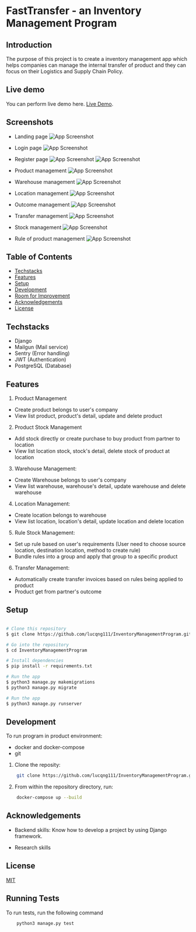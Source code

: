 # FastTransfer - an Inventory Management Program

## Introduction

The purpose of this project is to create a inventory management app which helps companies can manage the internal transfer of product and they can focus on their Logistics and Supply Chain Policy.

## Live demo

You can perform live demo here. [Live Demo](http://www.fasttransfer.id.vn/).

## Screenshots

- Landing page
  ![App Screenshot](/mediafiles/landing_page.png?raw=true "Landing Page")

- Login page
  ![App Screenshot](/mediafiles/login_page.png?raw=true "Login Page")
- Register page
  ![App Screenshot](/mediafiles/register_page.png?raw=true "Login Page")
  ![App Screenshot](/mediafiles/register_page_2.png?raw=true "Login Page")

- Product management
  ![App Screenshot](/mediafiles/product_list.png?raw=true "Product Page")

- Warehouse management
  ![App Screenshot](/mediafiles/warehouse_management.png?raw=true "Warehouse Page")

- Location management
  ![App Screenshot](/mediafiles/location_management.png?raw=true "Location Page")

- Outcome management
  ![App Screenshot](/mediafiles/outcome_management.png?raw=true "Outcome Page")

- Transfer management
  ![App Screenshot](/mediafiles/transfer_management.png?raw=true "Transfer Page")

- Stock management
  ![App Screenshot](/mediafiles/stock_management.png?raw=true "Stock Page")

- Rule of product management
  ![App Screenshot](/mediafiles/rule_management.png?raw=true "Rule product Page")

## Table of Contents

- [Techstacks](#techstacks)
- [Features](#features)
- [Setup](#setup)
- [Development](#development)
- [Room for Improvement](#room-for-improvement)
- [Acknowledgements](#acknowledgements)
- [License](#license)

## Techstacks

- Django
- Mailgun (Mail service)
- Sentry (Error handling)
- JWT (Authentication)
- PostgreSQL (Database)

## Features

1. Product Management

- Create product belongs to user's company
- View list product, product's detail, update and delete product

2. Product Stock Management

- Add stock directly or create purchase to buy product from partner to location
- View list location stock, stock's detail, delete stock of product at location

3. Warehouse Management:

- Create Warehouse belongs to user's company
- View list warehouse, warehouse's detail, update warehouse and delete warehouse

4. Location Management:

- Create location belongs to warehouse
- View list location, location's detail, update location and delete location

5. Rule Stock Management:

- Set up rule based on user's requirements (User need to choose source location, destination location, method to create rule)
- Bundle rules into a group and apply that group to a specific product

6. Transfer Management:

- Automatically create transfer invoices based on rules being applied to product
- Product get from partner's outcome

## Setup

```bash

# Clone this repository
$ git clone https://github.com/lucqng111/InventoryManagementProgram.git

# Go into the repository
$ cd InventoryManagementProgram

# Install dependencies
$ pip install -r requirements.txt

# Run the app
$ python3 manage.py makemigrations
$ python3 manage.py migrate

# Run the app
$ python3 manage.py runserver
```

## Development

To run program in product environment:

- docker and docker-compose
- git

1. Clone the reposity:

```bash
    git clone https://github.com/lucqng111/InventoryManagementProgram.git
```

2. From within the repository directory, run:

```bash
    docker-compose up --build
```

## Acknowledgements

- Backend skills: Know how to develop a project by using Django framework.

- Research skills

## License

[MIT](https://choosealicense.com/licenses/mit/)

## Running Tests

To run tests, run the following command

```bash
    python3 manage.py test
```
